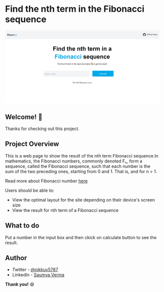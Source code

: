 # Find the nth term in the Fibonacci sequence

![Design preview for the web page](./design/fibo.png)

## Welcome! 👋

Thanks for checking out this project.

## Project Overview 
This is a web page to show the result of the nth term Fibonacci sequence.In mathematics, the Fibonacci numbers, commonly denoted Fₙ, form a sequence, called the Fibonacci sequence, such that each number is the sum of the two preceding ones, starting from 0 and 1. That is, and for n > 1.

Read more about Fibonacci number [here](https://en.wikipedia.org/wiki/Fibonacci_number)

Users should be able to:

- View the optimal layout for the site depending on their device's screen size
- View the result for nth term of a Fibonacci sequence

## What to do
Put a number in the input box and then ckick on calculate button to see the result.

## Author

- Twitter - [@nikkuv5787](https://www.twitter.com/nikkuv5787)
- LinkedIn - [Saumya Verma](https://www.linkedin.com/in/saumya-verma-15bb311ab)

**Thank you!** 😄